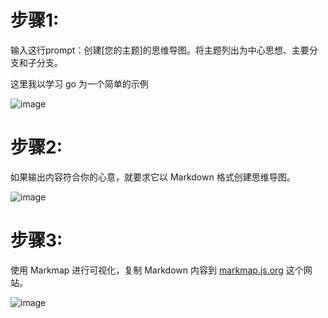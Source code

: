 # 步骤1:

输入这行prompt：创建[您的主题]的思维导图。将主题列出为中心思想、主要分支和子分支。

这里我以学习 go 为一个简单的示例

![image](https://github.com/liuyang-f/liuyang-f.github.io/assets/43442770/d2749bbf-4287-4584-97f4-393e9d8addff)


# 步骤2:

如果输出内容符合你的心意，就要求它以 Markdown 格式创建思维导图。

![image](https://github.com/liuyang-f/liuyang-f.github.io/assets/43442770/75525466-fd20-4ed2-80e9-eb63cab17865)


# 步骤3:

使用 Markmap 进行可视化，复制 Markdown 内容到 [markmap.js.org](markmap.js.org) 这个网站。

![image](https://github.com/liuyang-f/liuyang-f.github.io/assets/43442770/b39e3879-3238-42d4-9303-3455925433e6)
